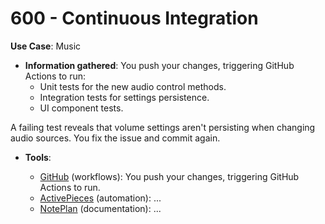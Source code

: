# 600 - Continuous Integration

**Use Case**: Music

* **Information gathered**: You push your changes, triggering GitHub Actions to run:
  - Unit tests for the new audio control methods.
  - Integration tests for settings persistence.
  - UI component tests.

A failing test reveals that volume settings aren't persisting when changing audio sources. You fix the issue and commit again.

* **Tools**:

  - [GitHub](https://github.com/) (workflows): You push your changes, triggering GitHub Actions to run.
  - [ActivePieces](https://www.activepieces.com/) (automation): ...
  - [NotePlan](https://app.noteplan.co/) (documentation): ...